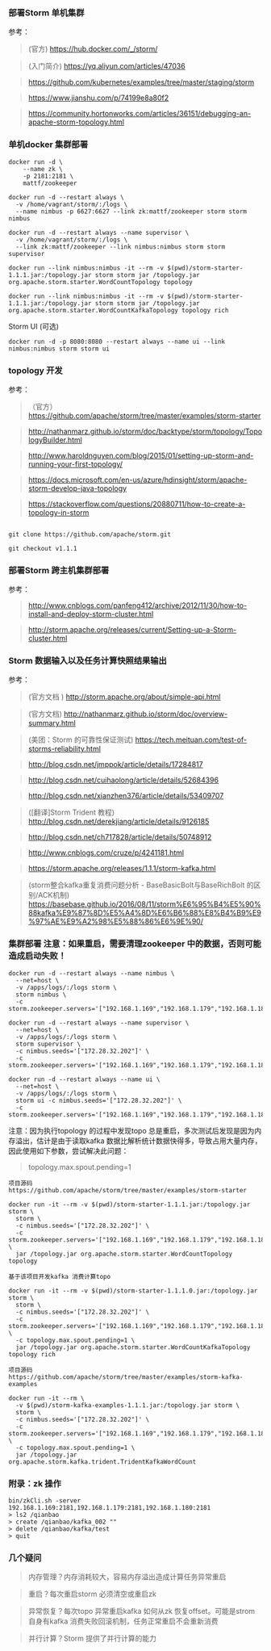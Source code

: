 ### 部署Storm 单机集群

参考：

> (官方) https://hub.docker.com/_/storm/

> (入门简介) https://yq.aliyun.com/articles/47036

> https://github.com/kubernetes/examples/tree/master/staging/storm

> https://www.jianshu.com/p/74199e8a80f2

> https://community.hortonworks.com/articles/36151/debugging-an-apache-storm-topology.html

### 单机docker 集群部署

```
docker run -d \
    --name zk \
    -p 2181:2181 \
    mattf/zookeeper
```

```
docker run -d --restart always \
  -v /home/vagrant/storm/:/logs \
  --name nimbus -p 6627:6627 --link zk:mattf/zookeeper storm storm nimbus
```

```
docker run -d --restart always --name supervisor \
  -v /home/vagrant/storm/:/logs \
  --link zk:mattf/zookeeper --link nimbus:nimbus storm storm supervisor
```

```
docker run --link nimbus:nimbus -it --rm -v $(pwd)/storm-starter-1.1.1.jar:/topology.jar storm storm jar /topology.jar org.apache.storm.starter.WordCountTopology topology
```

```
docker run --link nimbus:nimbus -it --rm -v $(pwd)/storm-starter-1.1.1.jar:/topology.jar storm storm jar /topology.jar org.apache.storm.starter.WordCountKafkaTopology topology rich
```

Storm UI (可选)

```
docker run -d -p 8080:8080 --restart always --name ui --link nimbus:nimbus storm storm ui
```

### topology 开发

参考：

> （官方） https://github.com/apache/storm/tree/master/examples/storm-starter

> http://nathanmarz.github.io/storm/doc/backtype/storm/topology/TopologyBuilder.html

> http://www.haroldnguyen.com/blog/2015/01/setting-up-storm-and-running-your-first-topology/

> https://docs.microsoft.com/en-us/azure/hdinsight/storm/apache-storm-develop-java-topology

> https://stackoverflow.com/questions/20880711/how-to-create-a-topology-in-storm

```

git clone https://github.com/apache/storm.git

git checkout v1.1.1

```

### 部署Storm 跨主机集群部署

参考：  

> http://www.cnblogs.com/panfeng412/archive/2012/11/30/how-to-install-and-deploy-storm-cluster.html

> http://storm.apache.org/releases/current/Setting-up-a-Storm-cluster.html

### Storm 数据输入以及任务计算快照结果输出

参考：  

> (官方文档 ) http://storm.apache.org/about/simple-api.html

> (官方文档) http://nathanmarz.github.io/storm/doc/overview-summary.html

> (美团：Storm 的可靠性保证测试) https://tech.meituan.com/test-of-storms-reliability.html

> http://blog.csdn.net/jmppok/article/details/17284817

> http://blog.csdn.net/cuihaolong/article/details/52684396

> http://blog.csdn.net/xianzhen376/article/details/53409707

> ([翻译]Storm Trident 教程) http://blog.csdn.net/derekjiang/article/details/9126185

> http://blog.csdn.net/ch717828/article/details/50748912

> http://www.cnblogs.com/cruze/p/4241181.html

> https://storm.apache.org/releases/1.1.1/storm-kafka.html

> (storm整合kafka重复消费问题分析 - BaseBasicBolt与BaseRichBolt 的区别/ACK机制) https://basebase.github.io/2016/08/11/storm%E6%95%B4%E5%90%88kafka%E9%87%8D%E5%A4%8D%E6%B6%88%E8%B4%B9%E9%97%AE%E9%A2%98%E5%88%86%E6%9E%90/

### 集群部署 注意：如果重启，需要清理zookeeper 中的数据，否则可能造成启动失败！

```
docker run -d --restart always --name nimbus \
  --net=host \
  -v /apps/logs/:/logs storm \
  storm nimbus \
  -c storm.zookeeper.servers='["192.168.1.169","192.168.1.179","192.168.1.180"]'
```

```
docker run -d --restart always --name supervisor \
  --net=host \
  -v /apps/logs/:/logs storm \
  storm supervisor \
  -c nimbus.seeds='["172.28.32.202"]' \
  -c storm.zookeeper.servers='["192.168.1.169","192.168.1.179","192.168.1.180"]'
```

```
docker run -d --restart always --name ui \
  --net=host \
  -v /apps/logs/:/logs storm \
  storm ui -c nimbus.seeds='["172.28.32.202"]' \
  -c storm.zookeeper.servers='["192.168.1.169","192.168.1.179","192.168.1.180"]'
```

注意：因为执行topology 的过程中发现topo 总是重启，多次测试后发现是因为内存溢出，估计是由于读取kafka 数据比解析统计数据快得多，导致占用大量内存，因此使用如下参数，尝试解决此问题：

> topology.max.spout.pending=1

```
项目源码
https://github.com/apache/storm/tree/master/examples/storm-starter

docker run -it --rm -v $(pwd)/storm-starter-1.1.1.jar:/topology.jar storm \
  storm \
  -c nimbus.seeds='["172.28.32.202"]' \
  -c storm.zookeeper.servers='["192.168.1.169","192.168.1.179","192.168.1.180"]' \
  jar /topology.jar org.apache.storm.starter.WordCountTopology topology

基于该项目开发kafka 消费计算topo

docker run -it --rm -v $(pwd)/storm-starter-1.1.1.0.jar:/topology.jar storm \
  storm \
  -c nimbus.seeds='["172.28.32.202"]' \
  -c storm.zookeeper.servers='["192.168.1.169","192.168.1.179","192.168.1.180"]' \
  -c topology.max.spout.pending=1 \
  jar /topology.jar org.apache.storm.starter.WordCountKafkaTopology topology rich
```

```
项目源码
https://github.com/apache/storm/tree/master/examples/storm-kafka-examples

docker run -it --rm \
  -v $(pwd)/storm-kafka-examples-1.1.1.jar:/topology.jar storm \
  storm \
  -c nimbus.seeds='["172.28.32.202"]' \
  -c storm.zookeeper.servers='["192.168.1.169","192.168.1.179","192.168.1.180"]' \
  -c topology.max.spout.pending=1 \
  jar /topology.jar org.apache.storm.kafka.trident.TridentKafkaWordCount
```

### 附录：zk 操作
```
bin/zkCli.sh -server 192.168.1.169:2181,192.168.1.179:2181,192.168.1.180:2181
> ls2 /qianbao 
> create /qianbao/kafka_002 ""
> delete /qianbao/kafka/test
> quit
```

### 几个疑问

> 内存管理？内存消耗较大，容易内存溢出造成计算任务异常重启

> 重启？每次重启storm 必须清空或重启zk

> 异常恢复？每次topo 异常重启kafka 如何从zk 恢复offset。可能是strom 自身有kafka 消费失败回滚机制，任务正常重启不会重新消费

> 并行计算？Storm 提供了并行计算的能力
